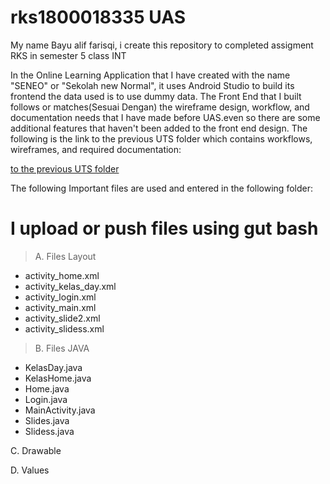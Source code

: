 # rks1800018335 UAS
My name Bayu alif farisqi, i create this repository to completed assigment RKS in semester 5 class INT

In the Online Learning Application that I have created with the name "SENEO" or "Sekolah new Normal", it uses Android Studio to build its frontend the data used
is to use dummy data.
The Front End that I built follows or matches(Sesuai Dengan) the wireframe design, workflow, and documentation needs that I have made before UAS.even so there are some additional features that haven't been added to the front end design.
The following is the link to the previous UTS folder which contains workflows, wireframes, and required documentation:

[to the previous UTS folder](https://drive.google.com/drive/folders/10umITYlThlMVJmQqVuqLJvu9zLcYRp3V)

The following Important files are used and entered in the following folder:
# I upload or push files using gut bash

> A. Files Layout
  - activity_home.xml
  - activity_kelas_day.xml
  - activity_login.xml
  - activity_main.xml
  - activity_slide2.xml
  - activity_slidess.xml

> B. Files JAVA
  - KelasDay.java
  - KelasHome.java
  - Home.java
  - Login.java
  - MainActivity.java
  - Slides.java
  - Slidess.java

C. Drawable

D. Values

